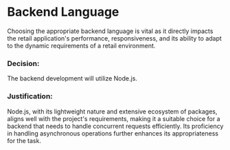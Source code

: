 # Backend Language
Choosing the appropriate backend language is vital as it directly impacts the retail application's performance, responsiveness, and its ability to adapt to the dynamic requirements of a retail environment.

### Decision:
The backend development will utilize Node.js.

### Justification:
Node.js, with its lightweight nature and extensive ecosystem of packages, aligns well with the project's requirements, making it a suitable choice for a backend that needs to handle concurrent requests efficiently. Its proficiency in handling asynchronous operations further enhances its appropriateness for the task.
